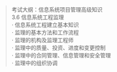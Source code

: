 > 考试大纲：信息系统项目管理高级知识  
> 3.6 信息系统工程监理  
> · 信息系统工程建立基本知识   
> · 监理的基本方法和工作流程  
> · 监理的机构及监理工程师  
> · 监理中的质量、投资、进度和变更控制  
> · 监理中的合同管理、信息管理和安全管理  
> · 监理中的组织协调  